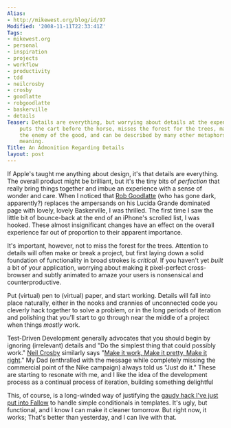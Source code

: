 ```yaml
---
Alias:
- http://mikewest.org/blog/id/97
Modified: '2008-11-11T22:33:41Z'
Tags:
- mikewest.org
- personal
- inspiration
- projects
- workflow
- productivity
- tdd
- neilcrosby
- crosby
- goodlatte
- robgoodlatte
- baskerville
- details
Teaser: Details are everything, but worrying about details at the expense of progress
    puts the cart before the horse, misses the forest for the trees, makes perfect
    the enemy of the good, and can be described by many other metaphors with similar
    meaning.
Title: An Admonition Regarding Details
layout: post
---
```

If Apple's taught me anything about design, it's that details are everything.  The overall product might be brilliant, but it's the tiny bits of _perfection_ that really bring things together and imbue an experience with a sense of wonder and care.  When I noticed that [Rob Goodlatte][rob] (who has gone dark, apparently?) replaces the ampersands on his Lucida Grande dominated page with lovely, lovely Baskerville, I was thrilled.  The first time I saw the little bit of bounce-back at the end of an iPhone's scrolled list, I was hooked.  These almost insignificant changes have an effect on the overall experience far out of proportion to their apparent importance.

[rob]: http://robgoodlatte.com/

It's important, however, not to miss the forest for the trees.  Attention to details will often make or break a project, but first laying down a solid foundation of functionality in broad strokes is _critical_.  If you haven't yet _built_ a bit of your application, worrying about making it pixel-perfect cross-browser and subtly animated to amaze your users is nonsensical and counterproductive.

Put (virtual) pen to (virtual) paper, and start working.  Details will fall into place naturally, either in the nooks and crannies of unconnected code you cleverly hack together to solve a problem, or in the long periods of iteration and polishing that you'll start to go through near the middle of a project when things _mostly_ work.

Test-Driven Development generally advocates that you should begin by ignoring (irrelevant) details and "Do the simplest thing that could possibly work."  [Neil Crosby][neil] similarly says "[Make it work, Make it pretty, Make it right][miw]."  My Dad (enthralled with the message while completely missing the commercial point of the Nike campaign) always told us "Just do it."  These are starting to resonate with me, and I like the idea of the development process as a continual process of iteration, building something delightful


[neil]: http://neilcrosby.com/vcard/
[miw]: http://thecodetrain.co.uk/2008/11/make-it-work-make-it-pretty-make-it-right/

This, of course, is a long-winded way of justifying the [gaudy hack I've just put into Fallow][commit] to handle simple conditionals in templates.  It's ugly, but functional, and I know I can make it cleaner tomorrow.  But right now, it works; That's better than yesterday, and I can live with that.

[commit]: http://github.com/mikewest/fallow/commit/9d9b4e69e56841fabe38eb4724caa8b629f40db3